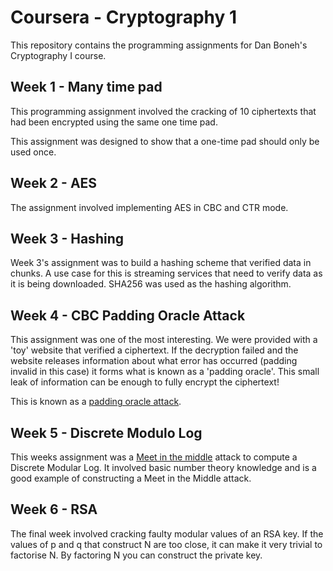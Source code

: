# Coursera - Cryptography 1
This repository contains the programming assignments for Dan Boneh's Cryptography I course.

## Week 1 - Many time pad
This programming assignment involved the cracking of 10 ciphertexts that had been encrypted using the same one time pad. 

This assignment was designed to show that a one-time pad should only be used once.


## Week 2 - AES
The assignment involved implementing AES in CBC and CTR mode.


## Week 3 - Hashing
Week 3's assignment was to build a hashing scheme that verified data in chunks. A use case for this is streaming services that need to verify data as it is being downloaded. SHA256 was used as the hashing algorithm.


## Week 4 - CBC Padding Oracle Attack
This assignment was one of the most interesting. We were provided with a 'toy' website that verified a ciphertext. If the decryption failed and the website releases information about what error has occurred (padding invalid in this case) it forms what is known as a 'padding oracle'. This small leak of information can be enough to fully encrypt the ciphertext!

This is known as a [padding oracle attack](https://help.github.com/articles/about-readmes/).


## Week 5 - Discrete Modulo Log
This weeks assignment was a [Meet in the middle](https://en.wikipedia.org/wiki/Meet-in-the-middle_attack) attack to compute a Discrete Modular Log. It involved basic number theory knowledge and is a good example of constructing a Meet in the Middle attack.


## Week 6 - RSA
The final week involved cracking faulty modular values of an RSA key. If the values of p and q that construct N are too close, it can make it very trivial to factorise N. By factoring N you can construct the private key.